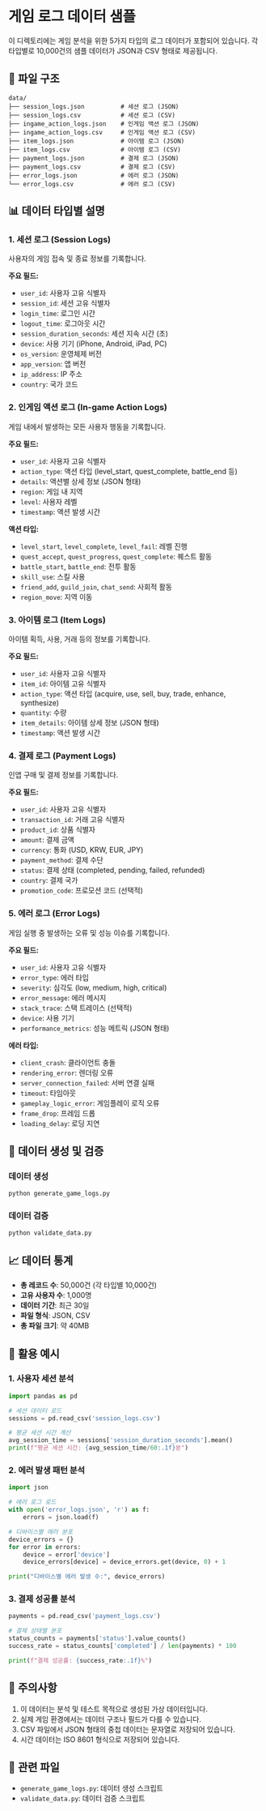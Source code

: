 # 게임 로그 데이터 샘플

이 디렉토리에는 게임 분석을 위한 5가지 타입의 로그 데이터가 포함되어 있습니다. 각 타입별로 10,000건의 샘플 데이터가 JSON과 CSV 형태로 제공됩니다.

## 📁 파일 구조

```
data/
├── session_logs.json          # 세션 로그 (JSON)
├── session_logs.csv           # 세션 로그 (CSV)
├── ingame_action_logs.json    # 인게임 액션 로그 (JSON)
├── ingame_action_logs.csv     # 인게임 액션 로그 (CSV)
├── item_logs.json             # 아이템 로그 (JSON)
├── item_logs.csv              # 아이템 로그 (CSV)
├── payment_logs.json          # 결제 로그 (JSON)
├── payment_logs.csv           # 결제 로그 (CSV)
├── error_logs.json            # 에러 로그 (JSON)
└── error_logs.csv             # 에러 로그 (CSV)
```

## 📊 데이터 타입별 설명

### 1. 세션 로그 (Session Logs)
사용자의 게임 접속 및 종료 정보를 기록합니다.

**주요 필드:**
- `user_id`: 사용자 고유 식별자
- `session_id`: 세션 고유 식별자
- `login_time`: 로그인 시간
- `logout_time`: 로그아웃 시간
- `session_duration_seconds`: 세션 지속 시간 (초)
- `device`: 사용 기기 (iPhone, Android, iPad, PC)
- `os_version`: 운영체제 버전
- `app_version`: 앱 버전
- `ip_address`: IP 주소
- `country`: 국가 코드

### 2. 인게임 액션 로그 (In-game Action Logs)
게임 내에서 발생하는 모든 사용자 행동을 기록합니다.

**주요 필드:**
- `user_id`: 사용자 고유 식별자
- `action_type`: 액션 타입 (level_start, quest_complete, battle_end 등)
- `details`: 액션별 상세 정보 (JSON 형태)
- `region`: 게임 내 지역
- `level`: 사용자 레벨
- `timestamp`: 액션 발생 시간

**액션 타입:**
- `level_start`, `level_complete`, `level_fail`: 레벨 진행
- `quest_accept`, `quest_progress`, `quest_complete`: 퀘스트 활동
- `battle_start`, `battle_end`: 전투 활동
- `skill_use`: 스킬 사용
- `friend_add`, `guild_join`, `chat_send`: 사회적 활동
- `region_move`: 지역 이동

### 3. 아이템 로그 (Item Logs)
아이템 획득, 사용, 거래 등의 정보를 기록합니다.

**주요 필드:**
- `user_id`: 사용자 고유 식별자
- `item_id`: 아이템 고유 식별자
- `action_type`: 액션 타입 (acquire, use, sell, buy, trade, enhance, synthesize)
- `quantity`: 수량
- `item_details`: 아이템 상세 정보 (JSON 형태)
- `timestamp`: 액션 발생 시간

### 4. 결제 로그 (Payment Logs)
인앱 구매 및 결제 정보를 기록합니다.

**주요 필드:**
- `user_id`: 사용자 고유 식별자
- `transaction_id`: 거래 고유 식별자
- `product_id`: 상품 식별자
- `amount`: 결제 금액
- `currency`: 통화 (USD, KRW, EUR, JPY)
- `payment_method`: 결제 수단
- `status`: 결제 상태 (completed, pending, failed, refunded)
- `country`: 결제 국가
- `promotion_code`: 프로모션 코드 (선택적)

### 5. 에러 로그 (Error Logs)
게임 실행 중 발생하는 오류 및 성능 이슈를 기록합니다.

**주요 필드:**
- `user_id`: 사용자 고유 식별자
- `error_type`: 에러 타입
- `severity`: 심각도 (low, medium, high, critical)
- `error_message`: 에러 메시지
- `stack_trace`: 스택 트레이스 (선택적)
- `device`: 사용 기기
- `performance_metrics`: 성능 메트릭 (JSON 형태)

**에러 타입:**
- `client_crash`: 클라이언트 충돌
- `rendering_error`: 렌더링 오류
- `server_connection_failed`: 서버 연결 실패
- `timeout`: 타임아웃
- `gameplay_logic_error`: 게임플레이 로직 오류
- `frame_drop`: 프레임 드롭
- `loading_delay`: 로딩 지연

## 🔧 데이터 생성 및 검증

### 데이터 생성
```bash
python generate_game_logs.py
```

### 데이터 검증
```bash
python validate_data.py
```

## 📈 데이터 통계

- **총 레코드 수**: 50,000건 (각 타입별 10,000건)
- **고유 사용자 수**: 1,000명
- **데이터 기간**: 최근 30일
- **파일 형식**: JSON, CSV
- **총 파일 크기**: 약 40MB

## 🎯 활용 예시

### 1. 사용자 세션 분석
```python
import pandas as pd

# 세션 데이터 로드
sessions = pd.read_csv('session_logs.csv')

# 평균 세션 시간 계산
avg_session_time = sessions['session_duration_seconds'].mean()
print(f"평균 세션 시간: {avg_session_time/60:.1f}분")
```

### 2. 에러 발생 패턴 분석
```python
import json

# 에러 로그 로드
with open('error_logs.json', 'r') as f:
    errors = json.load(f)

# 디바이스별 에러 분포
device_errors = {}
for error in errors:
    device = error['device']
    device_errors[device] = device_errors.get(device, 0) + 1

print("디바이스별 에러 발생 수:", device_errors)
```

### 3. 결제 성공률 분석
```python
payments = pd.read_csv('payment_logs.csv')

# 결제 상태별 분포
status_counts = payments['status'].value_counts()
success_rate = status_counts['completed'] / len(payments) * 100

print(f"결제 성공률: {success_rate:.1f}%")
```

## 📝 주의사항

1. 이 데이터는 분석 및 테스트 목적으로 생성된 가상 데이터입니다.
2. 실제 게임 환경에서는 데이터 구조나 필드가 다를 수 있습니다.
3. CSV 파일에서 JSON 형태의 중첩 데이터는 문자열로 저장되어 있습니다.
4. 시간 데이터는 ISO 8601 형식으로 저장되어 있습니다.

## 🔗 관련 파일

- `generate_game_logs.py`: 데이터 생성 스크립트
- `validate_data.py`: 데이터 검증 스크립트

